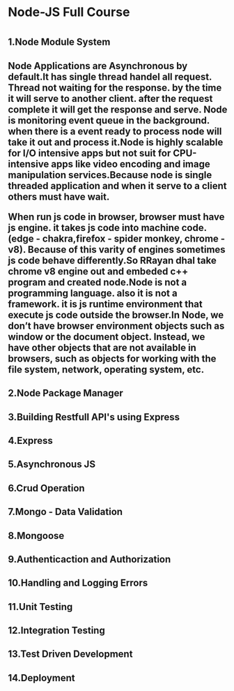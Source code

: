 <h1 text-align = "center">Node-JS Full Course <h1/>

<h2> 1.Node Module System<h2/>

 <p>Node Applications are Asynchronous by default.It has single thread handel all request. Thread not waiting for the response. by the time it will serve to another client. after the request complete it will get the response and serve. Node is monitoring event queue in the background. when there is a event ready to process node will take it out and process it.Node is highly scalable for I/O intensive apps but not suit for CPU-intensive apps like video encoding and image manipulation services.Because node is single threaded application and when it serve to a client others must have wait.

 When run js code in browser, browser must have js engine. it takes js code into machine code. (edge - chakra,firefox - spider monkey, chrome - v8). Because of this varity of engines sometimes js code behave differently.So RRayan dhal take chrome v8 engine out and embeded c++ program and created node.Node is not a programming language. also it is not a framework. it is js runtime environment that execute js code outside the browser.In Node, we don’t have browser environment objects such as window or the document object. Instead, we have other objects that are not available in browsers, such as objects for working with the file system, network, operating system, etc.<p/>

<h2> 2.Node Package Manager <h2/>

<h2> 3.Building Restfull API's using Express<h2/>

<h2> 4.Express<h2/>

<h2> 5.Asynchronous JS<h2/>

<h2> 6.Crud Operation<h2/>

<h2> 7.Mongo - Data Validation<h2/>

<h2> 8.Mongoose<h2/>

<h2> 9.Authenticaction and Authorization<h2/>

<h2> 10.Handling and Logging Errors<h2/>

<h2> 11.Unit Testing<h2/>

<h2> 12.Integration Testing<h2/>

<h2> 13.Test Driven Development<h2/>

<h2> 14.Deployment<h2/>
